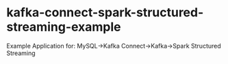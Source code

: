 # kafka-connect-spark-structured-streaming-example
Example Application for: MySQL->Kafka Connect->Kafka->Spark Structured Streaming
